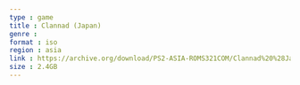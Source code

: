 ```yaml
---
type : game
title : Clannad (Japan)
genre : 
format : iso
region : asia
link : https://archive.org/download/PS2-ASIA-ROMS321COM/Clannad%20%28Japan%29.7z
size : 2.4GB
---
```

